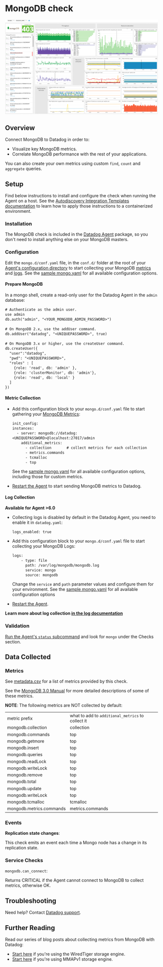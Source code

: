 # MongoDB check

![MongoDB Dashboard][1]

## Overview

Connect MongoDB to Datadog in order to:

* Visualize key MongoDB metrics.
* Correlate MongoDB performance with the rest of your applications.

You can also create your own metrics using custom `find`, `count` and `aggregate` queries.

## Setup

Find below instructions to install and configure the check when running the Agent on a host. See the [Autodiscovery Integration Templates documentation][2] to learn how to apply those instructions to a containerized environment.

### Installation

The MongoDB check is included in the [Datadog Agent][3] package, so you don't need to install anything else on your MongoDB masters.

### Configuration

Edit the `mongo.d/conf.yaml` file, in the `conf.d/` folder at the root of your [Agent's configuration directory][4] to start collecting your MongoDB [metrics](#metric-collection) and [logs](#log-collection).  See the [sample mongo.yaml][5] for all available configuration options.

#### Prepare MongoDB

In a mongo shell, create a read-only user for the Datadog Agent in the `admin` database:

```
# Authenticate as the admin user.
use admin
db.auth("admin", "<YOUR_MONGODB_ADMIN_PASSWORD>")

# On MongoDB 2.x, use the addUser command.
db.addUser("datadog", "<UNIQUEPASSWORD>", true)

# On MongoDB 3.x or higher, use the createUser command.
db.createUser({
  "user":"datadog",
  "pwd": "<UNIQUEPASSWORD>",
  "roles" : [
    {role: 'read', db: 'admin' },
    {role: 'clusterMonitor', db: 'admin'},
    {role: 'read', db: 'local' }
  ]
})
```

#### Metric Collection

* Add this configuration block to your `mongo.d/conf.yaml` file to start gathering your [MongoDB Metrics](#metrics):

  ```
  init_config:
  instances:
    - server: mongodb://datadog:<UNIQUEPASSWORD>@localhost:27017/admin
      additional_metrics:
        - collection       # collect metrics for each collection
        - metrics.commands
        - tcmalloc
        - top
  ```
  See the [sample mongo.yaml][5] for all available configuration options, including those for custom metrics.

* [Restart the Agent][6] to start sending MongoDB metrics to Datadog.

#### Log Collection

**Available for Agent >6.0**

* Collecting logs is disabled by default in the Datadog Agent, you need to enable it in `datadog.yaml`:

  ```
  logs_enabled: true
  ```

* Add this configuration block to your `mongo.d/conf.yaml` file to start collecting your MongoDB Logs:

  ```
  logs:
      - type: file
        path: /var/log/mongodb/mongodb.log
        service: mongo
        source: mongodb
  ```
  Change the `service` and `path` parameter values and configure them for your environment.
  See the [sample mongo.yaml][5] for all available configuration options

* [Restart the Agent][6].

**Learn more about log collection [in the log documentation][7]**

### Validation

[Run the Agent's `status` subcommand][8] and look for `mongo` under the Checks section.

## Data Collected
### Metrics

See [metadata.csv][9] for a list of metrics provided by this check.

See the [MongoDB 3.0 Manual][10] for more detailed descriptions of some of these metrics.

**NOTE**: The following metrics are NOT collected by default:

|                          |                                                   |
| ---                      | ---                                               |
| metric prefix            | what to add to `additional_metrics` to collect it |
| mongodb.collection       | collection                                        |
| mongodb.commands         | top                                               |
| mongodb.getmore          | top                                               |
| mongodb.insert           | top                                               |
| mongodb.queries          | top                                               |
| mongodb.readLock         | top                                               |
| mongodb.writeLock        | top                                               |
| mongodb.remove           | top                                               |
| mongodb.total            | top                                               |
| mongodb.update           | top                                               |
| mongodb.writeLock        | top                                               |
| mongodb.tcmalloc         | tcmalloc                                          |
| mongodb.metrics.commands | metrics.commands                                  |

### Events

**Replication state changes**:

This check emits an event each time a Mongo node has a change in its replication state.

### Service Checks

`mongodb.can_connect`:

Returns CRITICAL if the Agent cannot connect to MongoDB to collect metrics, otherwise OK.

## Troubleshooting
Need help? Contact [Datadog support][11].

## Further Reading
Read our series of blog posts about collecting metrics from MongoDB with Datadog:

* [Start here][12] if you're using the WiredTiger storage engine.
* [Start here][13] if you're using MMAPv1 storage engine.


[1]: https://raw.githubusercontent.com/DataDog/integrations-core/master/mongo/images/mongo_dashboard.png
[2]: https://docs.datadoghq.com/agent/autodiscovery/integrations
[3]: https://app.datadoghq.com/account/settings#agent
[4]: https://docs.datadoghq.com/agent/guide/agent-configuration-files/?tab=agentv6#agent-configuration-directory
[5]: https://github.com/DataDog/integrations-core/blob/master/mongo/datadog_checks/mongo/data/conf.yaml.example
[6]: https://docs.datadoghq.com/agent/guide/agent-commands/?tab=agentv6#start-stop-and-restart-the-agent
[7]: https://docs.datadoghq.com/logs
[8]: https://docs.datadoghq.com/agent/guide/agent-commands/?tab=agentv6#agent-status-and-information
[9]: https://github.com/DataDog/integrations-core/blob/master/mongo/metadata.csv
[10]: https://docs.mongodb.org/manual/reference/command/dbStats
[11]: https://docs.datadoghq.com/help
[12]: https://www.datadoghq.com/blog/monitoring-mongodb-performance-metrics-wiredtiger
[13]: https://www.datadoghq.com/blog/monitoring-mongodb-performance-metrics-mmap
